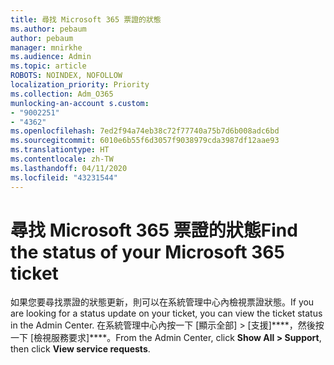 ```yaml
---
title: 尋找 Microsoft 365 票證的狀態
ms.author: pebaum
author: pebaum
manager: mnirkhe
ms.audience: Admin
ms.topic: article
ROBOTS: NOINDEX, NOFOLLOW
localization_priority: Priority
ms.collection: Adm_O365
munlocking-an-account s.custom:
- "9002251"
- "4362"
ms.openlocfilehash: 7ed2f94a74eb38c72f77740a75b7d6b008adc6bd
ms.sourcegitcommit: 6010e6b55f6d3057f9038979cda3987df12aae93
ms.translationtype: HT
ms.contentlocale: zh-TW
ms.lasthandoff: 04/11/2020
ms.locfileid: "43231544"
---
```

# <a name="find-the-status-of-your-microsoft-365-ticket"></a><span data-ttu-id="780ef-102">尋找 Microsoft 365 票證的狀態</span><span class="sxs-lookup"><span data-stu-id="780ef-102">Find the status of your Microsoft 365 ticket</span></span>

<span data-ttu-id="780ef-103">如果您要尋找票證的狀態更新，則可以在系統管理中心內檢視票證狀態。</span><span class="sxs-lookup"><span data-stu-id="780ef-103">If you are looking for a status update on your ticket, you can view the ticket status in the Admin Center.</span></span> <span data-ttu-id="780ef-104">在系統管理中心內按一下 [顯示全部] > [支援]\*\*\*\*，然後按一下 [檢視服務要求]\*\*\*\*。</span><span class="sxs-lookup"><span data-stu-id="780ef-104">From the Admin Center, click **Show All > Support**, then click **View service requests**.</span></span>
